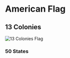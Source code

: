 <head>
  <h1> American Flag </h1>
</head>

<h2> 13 Colonies </h2>

![13 Colonies Flag](https://user-images.githubusercontent.com/32223976/95733961-b8514300-0c37-11eb-8cbb-4942151b1e48.png)

<h3> 50 States </h3>

